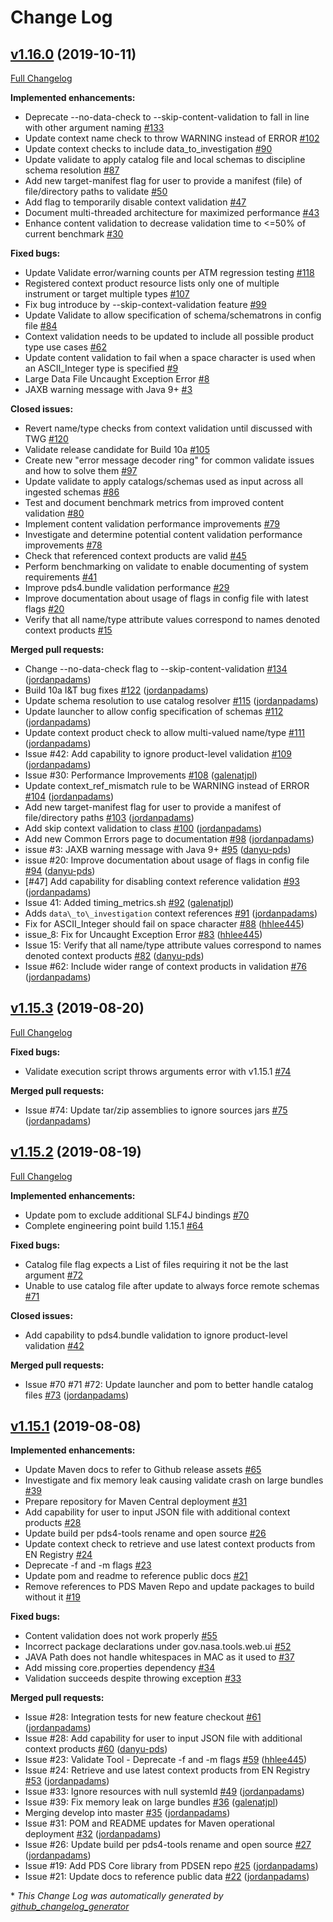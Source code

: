 # Change Log

## [v1.16.0](https://github.com/NASA-PDS-Incubator/validate/tree/v1.16.0) (2019-10-11)
[Full Changelog](https://github.com/NASA-PDS-Incubator/validate/compare/v1.15.3...v1.16.0)

**Implemented enhancements:**

- Deprecate --no-data-check to --skip-content-validation to fall in line with other argument naming [\#133](https://github.com/NASA-PDS-Incubator/validate/issues/133)
- Update context name check to throw WARNING instead of ERROR [\#102](https://github.com/NASA-PDS-Incubator/validate/issues/102)
- Update context checks to include data\_to\_investigation [\#90](https://github.com/NASA-PDS-Incubator/validate/issues/90)
- Update validate to apply catalog file and local schemas to discipline schema resolution [\#87](https://github.com/NASA-PDS-Incubator/validate/issues/87)
- Add new target-manifest flag for user to provide a manifest \(file\) of file/directory paths to validate [\#50](https://github.com/NASA-PDS-Incubator/validate/issues/50)
- Add flag to temporarily disable context validation [\#47](https://github.com/NASA-PDS-Incubator/validate/issues/47)
- Document multi-threaded architecture for maximized performance [\#43](https://github.com/NASA-PDS-Incubator/validate/issues/43)
- Enhance content validation to decrease validation time to \<=50% of current benchmark [\#30](https://github.com/NASA-PDS-Incubator/validate/issues/30)

**Fixed bugs:**

- Update Validate error/warning counts per ATM regression testing [\#118](https://github.com/NASA-PDS-Incubator/validate/issues/118)
- Registered context product resource lists only one of multiple instrument or target multiple types [\#107](https://github.com/NASA-PDS-Incubator/validate/issues/107)
- Fix bug introduce by --skip-context-validation feature [\#99](https://github.com/NASA-PDS-Incubator/validate/issues/99)
- Update Validate to allow specification of schema/schematrons in config file [\#84](https://github.com/NASA-PDS-Incubator/validate/issues/84)
- Context validation needs to be updated to include all possible product type use cases [\#62](https://github.com/NASA-PDS-Incubator/validate/issues/62)
- Update content validation to fail when a space character is used when an ASCII\_Integer type is specified [\#9](https://github.com/NASA-PDS-Incubator/validate/issues/9)
- Large Data File Uncaught Exception Error [\#8](https://github.com/NASA-PDS-Incubator/validate/issues/8)
- JAXB warning message with Java 9+ [\#3](https://github.com/NASA-PDS-Incubator/validate/issues/3)

**Closed issues:**

- Revert name/type checks from context validation until discussed with TWG [\#120](https://github.com/NASA-PDS-Incubator/validate/issues/120)
- Validate release candidate for Build 10a [\#105](https://github.com/NASA-PDS-Incubator/validate/issues/105)
- Create new "error message decoder ring" for common validate issues and how to solve them [\#97](https://github.com/NASA-PDS-Incubator/validate/issues/97)
- Update validate to apply catalogs/schemas used as input across all ingested schemas [\#86](https://github.com/NASA-PDS-Incubator/validate/issues/86)
- Test and document benchmark metrics from improved content validation [\#80](https://github.com/NASA-PDS-Incubator/validate/issues/80)
- Implement content validation performance improvements [\#79](https://github.com/NASA-PDS-Incubator/validate/issues/79)
- Investigate and determine potential content validation performance improvements [\#78](https://github.com/NASA-PDS-Incubator/validate/issues/78)
- Check that referenced context products are valid [\#45](https://github.com/NASA-PDS-Incubator/validate/issues/45)
- Perform benchmarking on validate to enable documenting of system requirements [\#41](https://github.com/NASA-PDS-Incubator/validate/issues/41)
- Improve pds4.bundle validation performance [\#29](https://github.com/NASA-PDS-Incubator/validate/issues/29)
- Improve documentation about usage of flags in config file with latest flags [\#20](https://github.com/NASA-PDS-Incubator/validate/issues/20)
- Verify that all name/type attribute values correspond to names denoted context products [\#15](https://github.com/NASA-PDS-Incubator/validate/issues/15)

**Merged pull requests:**

- Change --no-data-check flag to --skip-content-validation [\#134](https://github.com/NASA-PDS-Incubator/validate/pull/134) ([jordanpadams](https://github.com/jordanpadams))
- Build 10a I&T bug fixes [\#122](https://github.com/NASA-PDS-Incubator/validate/pull/122) ([jordanpadams](https://github.com/jordanpadams))
- Update schema resolution to use catalog resolver [\#115](https://github.com/NASA-PDS-Incubator/validate/pull/115) ([jordanpadams](https://github.com/jordanpadams))
- Update launcher to allow config specification of schemas [\#112](https://github.com/NASA-PDS-Incubator/validate/pull/112) ([jordanpadams](https://github.com/jordanpadams))
- Update context product check to allow multi-valued name/type [\#111](https://github.com/NASA-PDS-Incubator/validate/pull/111) ([jordanpadams](https://github.com/jordanpadams))
- Issue \#42: Add capability to ignore product-level validation [\#109](https://github.com/NASA-PDS-Incubator/validate/pull/109) ([jordanpadams](https://github.com/jordanpadams))
- Issue \#30: Performance Improvements [\#108](https://github.com/NASA-PDS-Incubator/validate/pull/108) ([galenatjpl](https://github.com/galenatjpl))
- Update context\_ref\_mismatch rule to be WARNING instead of ERROR [\#104](https://github.com/NASA-PDS-Incubator/validate/pull/104) ([jordanpadams](https://github.com/jordanpadams))
- Add new target-manifest flag for user to provide a manifest of file/directory paths [\#103](https://github.com/NASA-PDS-Incubator/validate/pull/103) ([jordanpadams](https://github.com/jordanpadams))
- Add skip context validation to class [\#100](https://github.com/NASA-PDS-Incubator/validate/pull/100) ([jordanpadams](https://github.com/jordanpadams))
- Add new Common Errors page to documentation [\#98](https://github.com/NASA-PDS-Incubator/validate/pull/98) ([jordanpadams](https://github.com/jordanpadams))
- issue \#3: JAXB warning message with Java 9+ [\#95](https://github.com/NASA-PDS-Incubator/validate/pull/95) ([danyu-pds](https://github.com/danyu-pds))
- issue \#20: Improve documentation about usage of flags in config file [\#94](https://github.com/NASA-PDS-Incubator/validate/pull/94) ([danyu-pds](https://github.com/danyu-pds))
- \[\#47\] Add capability for disabling context reference validation [\#93](https://github.com/NASA-PDS-Incubator/validate/pull/93) ([jordanpadams](https://github.com/jordanpadams))
- Issue 41: Added timing\_metrics.sh [\#92](https://github.com/NASA-PDS-Incubator/validate/pull/92) ([galenatjpl](https://github.com/galenatjpl))
- Adds `data\_to\_investigation` context references [\#91](https://github.com/NASA-PDS-Incubator/validate/pull/91) ([jordanpadams](https://github.com/jordanpadams))
- Fix for ASCII\_Integer should fail on space character [\#88](https://github.com/NASA-PDS-Incubator/validate/pull/88) ([hhlee445](https://github.com/hhlee445))
- issue\_8: Fix for Uncaught Exception Error [\#83](https://github.com/NASA-PDS-Incubator/validate/pull/83) ([hhlee445](https://github.com/hhlee445))
- Issue 15: Verify that all name/type attribute values correspond to  names denoted context products [\#82](https://github.com/NASA-PDS-Incubator/validate/pull/82) ([danyu-pds](https://github.com/danyu-pds))
- Issue \#62: Include wider range of context products in validation [\#76](https://github.com/NASA-PDS-Incubator/validate/pull/76) ([jordanpadams](https://github.com/jordanpadams))

## [v1.15.3](https://github.com/NASA-PDS-Incubator/validate/tree/v1.15.3) (2019-08-20)
[Full Changelog](https://github.com/NASA-PDS-Incubator/validate/compare/v1.15.2...v1.15.3)

**Fixed bugs:**

- Validate execution script throws arguments error with v1.15.1 [\#74](https://github.com/NASA-PDS-Incubator/validate/issues/74)

**Merged pull requests:**

- Issue \#74: Update tar/zip assemblies to ignore sources jars [\#75](https://github.com/NASA-PDS-Incubator/validate/pull/75) ([jordanpadams](https://github.com/jordanpadams))

## [v1.15.2](https://github.com/NASA-PDS-Incubator/validate/tree/v1.15.2) (2019-08-19)
[Full Changelog](https://github.com/NASA-PDS-Incubator/validate/compare/v1.15.1...v1.15.2)

**Implemented enhancements:**

- Update pom to exclude additional SLF4J bindings [\#70](https://github.com/NASA-PDS-Incubator/validate/issues/70)
- Complete engineering point build 1.15.1 [\#64](https://github.com/NASA-PDS-Incubator/validate/issues/64)

**Fixed bugs:**

- Catalog file flag expects a List of files requiring it not be the last argument [\#72](https://github.com/NASA-PDS-Incubator/validate/issues/72)
- Unable to use catalog file after update to always force remote schemas [\#71](https://github.com/NASA-PDS-Incubator/validate/issues/71)

**Closed issues:**

- Add capability to pds4.bundle validation to ignore product-level validation [\#42](https://github.com/NASA-PDS-Incubator/validate/issues/42)

**Merged pull requests:**

- Issue \#70 \#71 \#72: Update launcher and pom to better handle catalog files [\#73](https://github.com/NASA-PDS-Incubator/validate/pull/73) ([jordanpadams](https://github.com/jordanpadams))

## [v1.15.1](https://github.com/NASA-PDS-Incubator/validate/tree/v1.15.1) (2019-08-08)
**Implemented enhancements:**

- Update Maven docs to refer to Github release assets [\#65](https://github.com/NASA-PDS-Incubator/validate/issues/65)
- Investigate and fix memory leak causing validate crash on large bundles [\#39](https://github.com/NASA-PDS-Incubator/validate/issues/39)
- Prepare repository for Maven Central deployment [\#31](https://github.com/NASA-PDS-Incubator/validate/issues/31)
- Add capability for user to input JSON file with additional context products [\#28](https://github.com/NASA-PDS-Incubator/validate/issues/28)
- Update build per pds4-tools rename and open source [\#26](https://github.com/NASA-PDS-Incubator/validate/issues/26)
- Update context check to retrieve and use latest context products from EN Registry [\#24](https://github.com/NASA-PDS-Incubator/validate/issues/24)
- Deprecate -f and -m flags [\#23](https://github.com/NASA-PDS-Incubator/validate/issues/23)
- Update pom and readme to reference public docs [\#21](https://github.com/NASA-PDS-Incubator/validate/issues/21)
- Remove references to PDS Maven Repo and update packages to build without it [\#19](https://github.com/NASA-PDS-Incubator/validate/issues/19)

**Fixed bugs:**

- Content validation does not work properly [\#55](https://github.com/NASA-PDS-Incubator/validate/issues/55)
- Incorrect package declarations under gov.nasa.tools.web.ui [\#52](https://github.com/NASA-PDS-Incubator/validate/issues/52)
- JAVA Path does not handle whitespaces in MAC as it used to [\#37](https://github.com/NASA-PDS-Incubator/validate/issues/37)
- Add missing core.properties dependency [\#34](https://github.com/NASA-PDS-Incubator/validate/issues/34)
- Validation succeeds despite throwing exception [\#33](https://github.com/NASA-PDS-Incubator/validate/issues/33)

**Merged pull requests:**

- Issue \#28: Integration tests for new feature checkout [\#61](https://github.com/NASA-PDS-Incubator/validate/pull/61) ([jordanpadams](https://github.com/jordanpadams))
- Issue \#28: Add capability for user to input JSON file with additional context products [\#60](https://github.com/NASA-PDS-Incubator/validate/pull/60) ([danyu-pds](https://github.com/danyu-pds))
- Issue \#23: Validate Tool - Deprecate -f and -m flags [\#59](https://github.com/NASA-PDS-Incubator/validate/pull/59) ([hhlee445](https://github.com/hhlee445))
- Issue \#24: Retrieve and use latest context products from EN Registry [\#53](https://github.com/NASA-PDS-Incubator/validate/pull/53) ([jordanpadams](https://github.com/jordanpadams))
- Issue \#33: Ignore resources with null systemId [\#49](https://github.com/NASA-PDS-Incubator/validate/pull/49) ([jordanpadams](https://github.com/jordanpadams))
- Issue \#39: Fix memory leak on large bundles [\#36](https://github.com/NASA-PDS-Incubator/validate/pull/36) ([galenatjpl](https://github.com/galenatjpl))
- Merging develop into master [\#35](https://github.com/NASA-PDS-Incubator/validate/pull/35) ([jordanpadams](https://github.com/jordanpadams))
- Issue \#31: POM and README updates for Maven operational deployment [\#32](https://github.com/NASA-PDS-Incubator/validate/pull/32) ([jordanpadams](https://github.com/jordanpadams))
- Issue \#26: Update build per pds4-tools rename and open source [\#27](https://github.com/NASA-PDS-Incubator/validate/pull/27) ([jordanpadams](https://github.com/jordanpadams))
- Issue \#19: Add PDS Core library from PDSEN repo [\#25](https://github.com/NASA-PDS-Incubator/validate/pull/25) ([jordanpadams](https://github.com/jordanpadams))
- Issue \#21: Update docs to reference public data [\#22](https://github.com/NASA-PDS-Incubator/validate/pull/22) ([jordanpadams](https://github.com/jordanpadams))



\* *This Change Log was automatically generated by [github_changelog_generator](https://github.com/skywinder/Github-Changelog-Generator)*